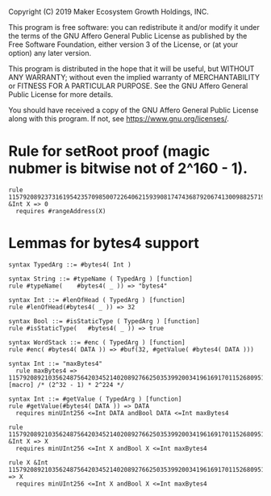 Copyright (C) 2019 Maker Ecosystem Growth Holdings, INC.

This program is free software: you can redistribute it and/or modify
it under the terms of the GNU Affero General Public License as published
by the Free Software Foundation, either version 3 of the License, or
(at your option) any later version.

This program is distributed in the hope that it will be useful,
but WITHOUT ANY WARRANTY; without even the implied warranty of
MERCHANTABILITY or FITNESS FOR A PARTICULAR PURPOSE.  See the
GNU Affero General Public License for more details.

You should have received a copy of the GNU Affero General Public License
along with this program.  If not, see <https://www.gnu.org/licenses/>.

# Rule for setRoot proof (magic nubmer is bitwise not of 2^160 - 1).
```k
rule 115792089237316195423570985007226406215939081747436879206741300988257197096960 &Int X => 0
  requires #rangeAddress(X)
```

# Lemmas for bytes4 support
```k
syntax TypedArg ::= #bytes4( Int )

syntax String ::= #typeName ( TypedArg ) [function]
rule #typeName(    #bytes4( _ )) => "bytes4"

syntax Int ::= #lenOfHead ( TypedArg ) [function]
rule #lenOfHead(#bytes4( _ )) => 32

syntax Bool ::= #isStaticType ( TypedArg ) [function]
rule #isStaticType(   #bytes4( _ )) => true

syntax WordStack ::= #enc ( TypedArg ) [function]
rule #enc( #bytes4( DATA )) => #buf(32, #getValue( #bytes4( DATA )))

syntax Int ::= "maxBytes4"
  rule maxBytes4 => 115792089210356248756420345214020892766250353992003419616917011526809519390720 [macro] /* (2^32 - 1) * 2^224 */

syntax Int ::= #getValue ( TypedArg ) [function]
rule #getValue(#bytes4( DATA )) => DATA
  requires minUInt256 <=Int DATA andBool DATA <=Int maxBytes4

rule 115792089210356248756420345214020892766250353992003419616917011526809519390720 &Int X => X
  requires minUInt256 <=Int X andBool X <=Int maxBytes4

rule X &Int 115792089210356248756420345214020892766250353992003419616917011526809519390720 => X
  requires minUInt256 <=Int X andBool X <=Int maxBytes4
```
